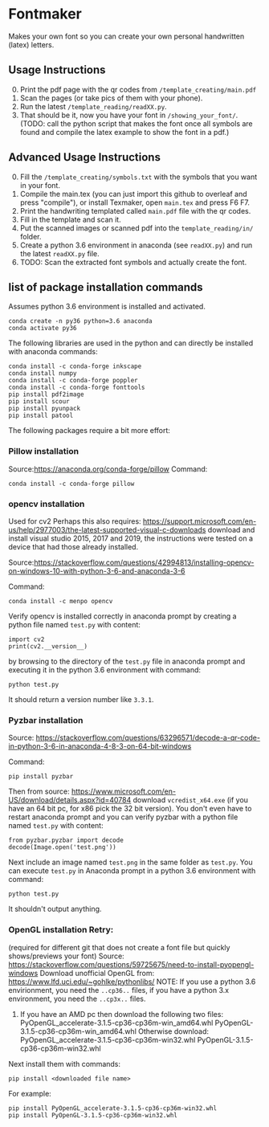# Fontmaker
Makes your own font so you can create your own personal handwritten (latex) letters.

## Usage Instructions
0. Print the pdf page with the qr codes from `/template_creating/main.pdf`
1. Scan the pages (or take pics of them with your phone).
2. Run the latest `/template_reading/readXX.py`.
3. That should be it, now you have your font in `/showing_your_font/`. (TODO: call the python script that makes the font once all symbols are found and compile the latex example to show the font in a pdf.)

## Advanced Usage Instructions
0. Fill the `/template_creating/symbols.txt` with the symbols that you want in your font.
1. Compile the main.tex (you can just import this github to overleaf and press "compile"), or install Texmaker, open `main.tex` and press F6 F7.
2. Print the handwriting templated called `main.pdf` file with the qr codes.
3. Fill in the template and scan it.
4. Put the scanned images or scanned pdf into the `template_reading/in/` folder.
5. Create a python 3.6 environment in anaconda (see `readXX.py`) and run the latest `readXX.py` file.
6. TODO: Scan the extracted font symbols and actually create the font.

## list of package installation commands
Assumes python 3.6 environment is installed and activated.

```
conda create -n py36 python=3.6 anaconda
conda activate py36
```

The following libraries are used in the python and can directly be installed with anaconda commands:
```
conda install -c conda-forge inkscape
conda install numpy
conda install -c conda-forge poppler
conda install -c conda-forge fonttools
pip install pdf2image
pip install scour
pip install pyunpack
pip install patool
```

The following packages require a bit more effort:
### Pillow installation
Source:https://anaconda.org/conda-forge/pillow
Command:
```
conda install -c conda-forge pillow
```

### opencv installation
Used for cv2 Perhaps this also requires: https://support.microsoft.com/en-us/help/2977003/the-latest-supported-visual-c-downloads download and install visual studio 2015, 2017 and 2019, the instructions were tested on a device that had those already installed.

Source:https://stackoverflow.com/questions/42994813/installing-opencv-on-windows-10-with-python-3-6-and-anaconda-3-6

Command:
```
conda install -c menpo opencv
```
Verify opencv is installed correctly in anaconda prompt by creating a python file named `test.py` with content:
```
import cv2
print(cv2.__version__)
```
by browsing to the directory of the `test.py` file in anaconda prompt and executing it in the python 3.6 environment with command:
```
python test.py
```
It should return a version number like `3.3.1`.

### Pyzbar installation
Source: https://stackoverflow.com/questions/63296571/decode-a-qr-code-in-python-3-6-in-anaconda-4-8-3-on-64-bit-windows

Command:
```
pip install pyzbar
```
Then from source: https://www.microsoft.com/en-US/download/details.aspx?id=40784
download `vcredist_x64.exe` (if you have an 64 bit pc, for x86 pick the 32 bit version).
You don't even have to restart anaconda prompt and you can verify pyzbar with a python file named `test.py` with content:
```
from pyzbar.pyzbar import decode
decode(Image.open('test.png'))
```
Next include an image named `test.png` in the same folder as `test.py`.
You can execute  `test.py` in Anaconda prompt in a python 3.6 environment with command:
```
python test.py
```
It shouldn't output anything.




### OpenGL installation Retry:
(required for different git that does not create a font file but quickly shows/previews your font)
Source: https://stackoverflow.com/questions/59725675/need-to-install-pyopengl-windows
Download unofficial OpenGL from: https://www.lfd.uci.edu/~gohlke/pythonlibs/
NOTE: If you use a python 3.6 envirionment, you need the `..cp36..` files, if you have a python 3.x environment, you need the `..cp3x..` files.

1. If you have an AMD pc then download the following two files:
PyOpenGL_accelerate-3.1.5-cp36-cp36m-win_amd64.whl
PyOpenGL-3.1.5-cp36-cp36m-win_amd64.whl
Otherwise download:
PyOpenGL_accelerate-3.1.5-cp36-cp36m-win32.whl
PyOpenGL-3.1.5-cp36-cp36m-win32.whl

Next install them with commands:
```
pip install <downloaded file name>
```
For example:
```
pip install PyOpenGL_accelerate-3.1.5-cp36-cp36m-win32.whl
pip install PyOpenGL-3.1.5-cp36-cp36m-win32.whl
```